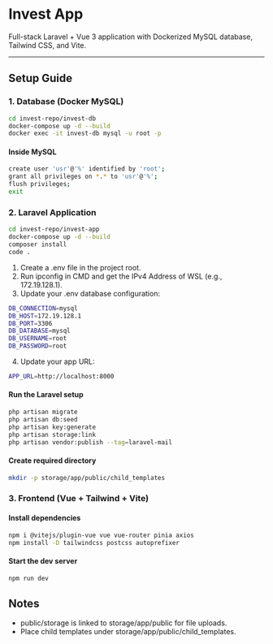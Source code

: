 # Invest App

Full-stack Laravel + Vue 3 application with Dockerized MySQL database, Tailwind CSS, and Vite.

---

## Setup Guide

### 1. Database (Docker MySQL)
```bash
cd invest-repo/invest-db
docker-compose up -d --build
docker exec -it invest-db mysql -u root -p
```
#### Inside MySQL
```bash
create user 'usr'@'%' identified by 'root';
grant all privileges on *.* to 'usr'@'%';
flush privileges;
exit
```
### 2. Laravel Application
```bash
cd invest-repo/invest-app
docker-compose up -d --build
composer install
code .
```
1. Create a .env file in the project root.
2. Run ipconfig in CMD and get the IPv4 Address of WSL (e.g., 172.19.128.1).
3. Update your .env database configuration:
 ```bash
DB_CONNECTION=mysql
DB_HOST=172.19.128.1
DB_PORT=3306
DB_DATABASE=mysql
DB_USERNAME=root
DB_PASSWORD=root
```
4. Update your app URL:
```bash
APP_URL=http://localhost:8000
```
#### Run the Laravel setup
```bash
php artisan migrate
php artisan db:seed
php artisan key:generate
php artisan storage:link
php artisan vendor:publish --tag=laravel-mail
```
#### Create required directory
```bash
mkdir -p storage/app/public/child_templates
```
### 3. Frontend (Vue + Tailwind + Vite)
#### Install dependencies
```bash
npm i @vitejs/plugin-vue vue vue-router pinia axios
npm install -D tailwindcss postcss autoprefixer
```
#### Start the dev server
```bash
npm run dev
```
## Notes

- public/storage is linked to storage/app/public for file uploads.
- Place child templates under storage/app/public/child_templates.
